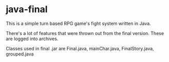 # java-final

This is a simple turn based RPG game's fight system written in Java.

There's a lot of features that were thrown out from the final version.
These are logged into archives. 

Classes used in final .jar are
Final.java, mainChar.java, FinalStory.java, grouped.java
